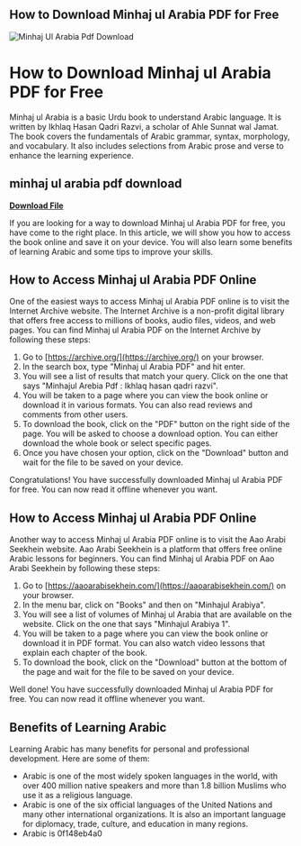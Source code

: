 ## How to Download Minhaj ul Arabia PDF for Free

 
![Minhaj Ul Arabia Pdf Download](https://www.minhajbooks.com/images/PDF_Books.jpg)

 
# How to Download Minhaj ul Arabia PDF for Free
 
Minhaj ul Arabia is a basic Urdu book to understand Arabic language. It is written by Ikhlaq Hasan Qadri Razvi, a scholar of Ahle Sunnat wal Jamat. The book covers the fundamentals of Arabic grammar, syntax, morphology, and vocabulary. It also includes selections from Arabic prose and verse to enhance the learning experience.
 
## minhaj ul arabia pdf download


[**Download File**](https://www.google.com/url?q=https%3A%2F%2Furluso.com%2F2tKD24&sa=D&sntz=1&usg=AOvVaw3n1ltTNYHQ_FQhduEdqf-L)

 
If you are looking for a way to download Minhaj ul Arabia PDF for free, you have come to the right place. In this article, we will show you how to access the book online and save it on your device. You will also learn some benefits of learning Arabic and some tips to improve your skills.
 
## How to Access Minhaj ul Arabia PDF Online
 
One of the easiest ways to access Minhaj ul Arabia PDF online is to visit the Internet Archive website. The Internet Archive is a non-profit digital library that offers free access to millions of books, audio files, videos, and web pages. You can find Minhaj ul Arabia PDF on the Internet Archive by following these steps:
 
1. Go to [https://archive.org/](https://archive.org/) on your browser.
2. In the search box, type "Minhaj ul Arabia PDF" and hit enter.
3. You will see a list of results that match your query. Click on the one that says "Minhajul Arebia Pdf : Ikhlaq hasan qadri razvi".
4. You will be taken to a page where you can view the book online or download it in various formats. You can also read reviews and comments from other users.
5. To download the book, click on the "PDF" button on the right side of the page. You will be asked to choose a download option. You can either download the whole book or select specific pages.
6. Once you have chosen your option, click on the "Download" button and wait for the file to be saved on your device.

Congratulations! You have successfully downloaded Minhaj ul Arabia PDF for free. You can now read it offline whenever you want.
 
## How to Access Minhaj ul Arabia PDF Online
 
Another way to access Minhaj ul Arabia PDF online is to visit the Aao Arabi Seekhein website. Aao Arabi Seekhein is a platform that offers free online Arabic lessons for beginners. You can find Minhaj ul Arabia PDF on Aao Arabi Seekhein by following these steps:

1. Go to [https://aaoarabisekhein.com/](https://aaoarabisekhein.com/) on your browser.
2. In the menu bar, click on "Books" and then on "Minhajul Arabiya".
3. You will see a list of volumes of Minhaj ul Arabia that are available on the website. Click on the one that says "Minhajul Arabiya 1".
4. You will be taken to a page where you can view the book online or download it in PDF format. You can also watch video lessons that explain each chapter of the book.
5. To download the book, click on the "Download" button at the bottom of the page and wait for the file to be saved on your device.

Well done! You have successfully downloaded Minhaj ul Arabia PDF for free. You can now read it offline whenever you want.
 
## Benefits of Learning Arabic
 
Learning Arabic has many benefits for personal and professional development. Here are some of them:

- Arabic is one of the most widely spoken languages in the world, with over 400 million native speakers and more than 1.8 billion Muslims who use it as a religious language.
- Arabic is one of the six official languages of the United Nations and many other international organizations. It is also an important language for diplomacy, trade, culture, and education in many regions.
- Arabic is 0f148eb4a0
